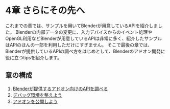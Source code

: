 # 4章 さらにその先へ

これまでの章では、サンプルを用いてBlenderが用意しているAPIを紹介しました。
Blenderの内部データの変更に、入力デバイスからのイベント処理やOpenGL利用などBlenderが用意しているAPIは非常に多く、紹介したサンプルはAPIのほんの一部を利用しただけにすぎません。
そこで最後の章では、Blenderが提供しているAPIの調べ方をはじめとして、Blenderのアドオン開発に役に立つtipsを紹介します。

## 章の構成

1. [Blenderが提供するアドオン向けのAPIを調べる](body/chapter_04/01_Research_official_Blender_API_for_Add-on.md)
2. [デバッグ環境を整えよう](body/chapter_04/02_Prepare_Add-on_debugging_environment.md)
3. [アドオンを公開しよう](body/chapter_04/03_Publish_your_Add-on.md)
